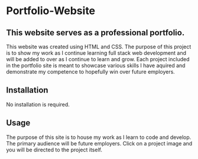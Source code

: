 # Portfolio-Website

## This website serves as a professional portfolio.

This website was created using HTML and CSS. The purpose of this project is to show my work as I continue learning full stack web development and will be added to over as I continue to learn and grow. Each project included in the portfolio site is meant to showcase various skills I have aquired and demonstrate my competence to hopefully win over future employers.

## Installation

No installation is required. 

## Usage

The purpose of this site is to house my work as I learn to code and develop. The primary audience will be future employers. Click on a project image and you will be directed to the project itself.
